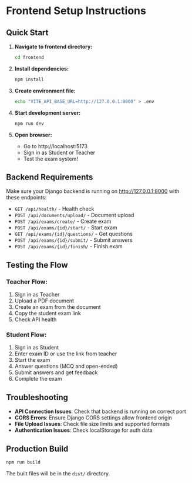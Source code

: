 # Frontend Setup Instructions

## Quick Start

1. **Navigate to frontend directory:**
   ```bash
   cd frontend
   ```

2. **Install dependencies:**
   ```bash
   npm install
   ```

3. **Create environment file:**
   ```bash
   echo "VITE_API_BASE_URL=http://127.0.0.1:8000" > .env
   ```

4. **Start development server:**
   ```bash
   npm run dev
   ```

5. **Open browser:**
   - Go to http://localhost:5173
   - Sign in as Student or Teacher
   - Test the exam system!

## Backend Requirements

Make sure your Django backend is running on http://127.0.0.1:8000 with these endpoints:

- `GET /api/health/` - Health check
- `POST /api/documents/upload/` - Document upload
- `POST /api/exams/create/` - Create exam
- `POST /api/exams/{id}/start/` - Start exam
- `GET /api/exams/{id}/questions/` - Get questions
- `POST /api/exams/{id}/submit/` - Submit answers
- `POST /api/exams/{id}/finish/` - Finish exam

## Testing the Flow

### Teacher Flow:
1. Sign in as Teacher
2. Upload a PDF document
3. Create an exam from the document
4. Copy the student exam link
5. Check API health

### Student Flow:
1. Sign in as Student
2. Enter exam ID or use the link from teacher
3. Start the exam
4. Answer questions (MCQ and open-ended)
5. Submit answers and get feedback
6. Complete the exam

## Troubleshooting

- **API Connection Issues**: Check that backend is running on correct port
- **CORS Errors**: Ensure Django CORS settings allow frontend origin
- **File Upload Issues**: Check file size limits and supported formats
- **Authentication Issues**: Check localStorage for auth data

## Production Build

```bash
npm run build
```

The built files will be in the `dist/` directory.
